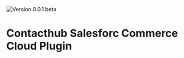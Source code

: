 ![Version 0.0.1 beta](https://img.shields.io/badge/version-0.0.1%20beta-0072bc.svg)

# Contacthub Salesforc Commerce Cloud Plugin
